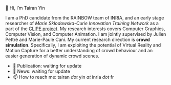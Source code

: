 👋 Hi, I’m Tairan Yin

I am a PhD candidate from the RAINBOW team of INRIA, and an early stage researcher of *Marie Skłodowska-Curie Innovation Training Network* as a part of the [CLIPE project](https://www.clipe-itn.eu/). My research interests covers Computer Graphics, Computer Vision, and Computer Animation. I am jointly supervised by Julien Pettré and Marie-Paule Cani. My current research direction is **crowd simulation**. Specifically, I am exploiting the potential of Virtual Reality and Motion Capture for a better understanding of crowd behaviour and an easier generation of dynamic crowd scenes.  

- 👀 Publication: waiting for update
- 🌱 News: waiting for update
- 📫 How to reach me: tairan *dot* yin *at* inria *dot* fr

<!---
YIN-Tairan/YIN-Tairan is a ✨ special ✨ repository because its `README.md` (this file) appears on your GitHub profile.
You can click the Preview link to take a look at your changes.
--->
